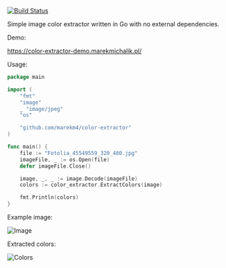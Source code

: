 [![Build Status](https://travis-ci.org/marekm4/color-extractor.svg?branch=master)](https://travis-ci.org/marekm4/color-extractor)

Simple image color extractor written in Go with no external dependencies.

Demo:

https://color-extractor-demo.marekmichalik.pl/

Usage:
```go
package main

import (
	"fmt"
	"image"
	_ "image/jpeg"
	"os"

	"github.com/marekm4/color-extractor"
)

func main() {
	file := "Fotolia_45549559_320_480.jpg"
	imageFile, _ := os.Open(file)
	defer imageFile.Close()

	image, _, _ := image.Decode(imageFile)
	colors := color_extractor.ExtractColors(image)

	fmt.Println(colors)
}
```

Example image:

![Image](https://raw.githubusercontent.com/marekm4/color-extractor/master/example/Fotolia_45549559_320_480.jpg)

Extracted colors:

![Colors](https://raw.githubusercontent.com/marekm4/color-extractor/master/example/colors.png)
